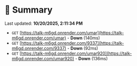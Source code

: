 # 📖 Summary
Last updated: **10/20/2025, 2:11:34 PM**

- `GET` [https://talk-m6gd.onrender.com/umar](https://talk-m6gd.onrender.com/umar) - **Down** (140ms)
- `GET` [https://talk-m6gd.onrender.com/9337](https://talk-m6gd.onrender.com/9337) - **Down** (92ms)
- `GET` [https://talk-m6gd.onrender.com/umar920](https://talk-m6gd.onrender.com/umar920) - **Down** (136ms)
